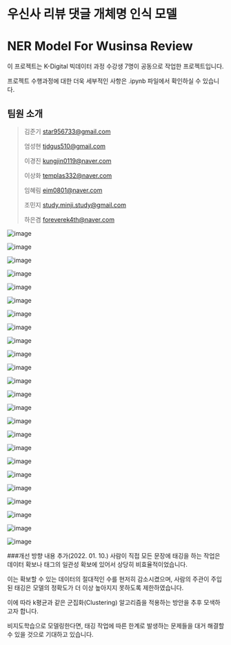 # 우신사 리뷰 댓글 개체명 인식 모델
# NER Model For Wusinsa Review
이 프로젝트는 K-Digital 빅데이터 과정 수강생 7명이 공동으로 작업한 프로젝트입니다.

프로젝트 수행과정에 대한 더욱 세부적인 사항은 .ipynb 파일에서 확인하실 수 있습니다.

## 팀원 소개
>김준기 star956733@gmail.com
>
>엄성현 tjdgus510@gmail.com
>
>이경진 kungjin0119@naver.com
>
>이상화 templas332@naver.com
>
>임혜림 eim0801@naver.com
>
>조민지 study.minji.study@gmail.com
>
>하은겸 foreverek4th@naver.com

![image](https://user-images.githubusercontent.com/92901802/157468547-71ca060d-32b6-4387-be8c-26c518b3eb09.png)

![image](https://user-images.githubusercontent.com/92901802/157468627-9350443d-665e-4f72-835e-f35578f53fd3.png)

![image](https://user-images.githubusercontent.com/92901802/157468692-660cb119-7944-4f3f-b720-6a4c9da8c788.png)

![image](https://user-images.githubusercontent.com/92901802/157468752-c39a8ce8-e60a-4a7c-b20b-0a1539e4d59b.png)

![image](https://user-images.githubusercontent.com/92901802/157468925-e4f73a2f-e8e5-44aa-86be-04f252d7ad84.png)

![image](https://user-images.githubusercontent.com/92901802/157468981-73dfe438-1952-4c1d-a6de-803aec4f0a5f.png)

![image](https://user-images.githubusercontent.com/92901802/157469020-5b13dd0f-6e54-4515-9ecd-1c338ae652e1.png)

![image](https://user-images.githubusercontent.com/92901802/157469245-8676fc0a-5b8e-49c4-b3c8-5b60ddfc9211.png)

![image](https://user-images.githubusercontent.com/92901802/157469293-9b96a347-7b09-4462-98a7-6950c0776c0b.png)

![image](https://user-images.githubusercontent.com/92901802/157469330-f99b3ee9-00f1-49a7-9e84-e4c3fc6a7d35.png)

![image](https://user-images.githubusercontent.com/92901802/157469365-84c0c42c-6bbd-4c7c-8989-b9545e3d157a.png)

![image](https://user-images.githubusercontent.com/92901802/157469404-9ca144ff-9ba9-4343-bfaa-814f7a6783d9.png)

![image](https://user-images.githubusercontent.com/92901802/157469434-294127a3-e0ef-4824-b09d-1deb6fde8aca.png)

![image](https://user-images.githubusercontent.com/92901802/157469536-d2312d2a-9db7-4c01-b38a-2c5d7bc3aab1.png)

![image](https://user-images.githubusercontent.com/92901802/157469592-8eb5715e-d2d1-43fd-bc71-267c6c20fe0e.png)

![image](https://user-images.githubusercontent.com/92901802/157469644-c43a1c5b-5890-412d-9add-d45ce5b2ea83.png)

![image](https://user-images.githubusercontent.com/92901802/157469826-7b979989-0d0d-4524-9d69-29f1acfa6447.png)

![image](https://user-images.githubusercontent.com/92901802/157469899-308cbfbd-f7c1-4ec3-8046-53f5c79b31e4.png)

![image](https://user-images.githubusercontent.com/92901802/157469938-423ff117-98c7-41d4-8e5b-c4352788db41.png)

![image](https://user-images.githubusercontent.com/92901802/157470007-cd8290c1-6a9f-4509-8140-4fa40debd2b7.png)

![image](https://user-images.githubusercontent.com/92901802/157470060-0ebedacf-e769-4077-985d-055ff7650701.png)

![image](https://user-images.githubusercontent.com/92901802/157470118-56caac8c-3b8c-4870-935d-0a3911e2b154.png)

![image](https://user-images.githubusercontent.com/92901802/157470175-20c140b9-217f-4317-aa09-e3fbe6219348.png)

![image](https://user-images.githubusercontent.com/92901802/157470217-24ee1405-a1d3-43f8-ad58-479d3a44560b.png)

###개선 방향 내용 추가(2022. 01. 10.)
사람이 직접 모든 문장에 태깅을 하는 작업은 데이터 확보나 태그의 일관성 확보에 있어서 상당히 비효율적이었습니다.

이는 확보할 수 있는 데이터의 절대적인 수를 현저히 감소시켰으며, 사람의 주관이 주입된 태깅은 모델의 정확도가 더 이상 높아지지 못하도록 제한하였습니다.

이에 따라 k평균과 같은 군집화(Clustering) 알고리즘을 적용하는 방안을 추후 모색하고자 합니다.

비지도학습으로 모델링한다면, 태깅 작업에 따른 한계로 발생하는 문제들을 대거 해결할 수 있을 것으로 기대하고 있습니다.








